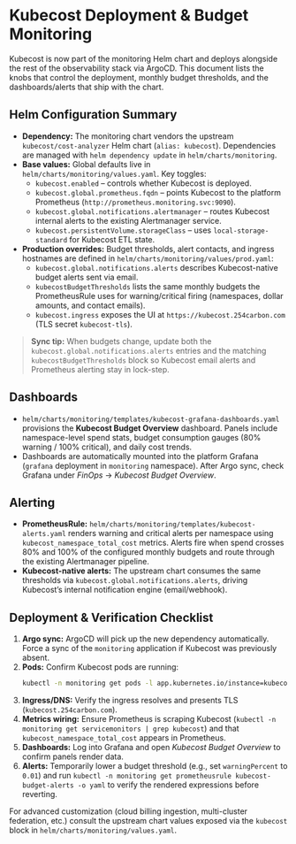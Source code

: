 # Kubecost Deployment & Budget Monitoring

Kubecost is now part of the monitoring Helm chart and deploys alongside the rest of the observability stack via ArgoCD. This document lists the knobs that control the deployment, monthly budget thresholds, and the dashboards/alerts that ship with the chart.

## Helm Configuration Summary

- **Dependency:** The monitoring chart vendors the upstream `kubecost/cost-analyzer` Helm chart (`alias: kubecost`). Dependencies are managed with `helm dependency update` in `helm/charts/monitoring`.
- **Base values:** Global defaults live in `helm/charts/monitoring/values.yaml`. Key toggles:
  - `kubecost.enabled` – controls whether Kubecost is deployed.
  - `kubecost.global.prometheus.fqdn` – points Kubecost to the platform Prometheus (`http://prometheus.monitoring.svc:9090`).
  - `kubecost.global.notifications.alertmanager` – routes Kubecost internal alerts to the existing Alertmanager service.
  - `kubecost.persistentVolume.storageClass` – uses `local-storage-standard` for Kubecost ETL state.
- **Production overrides:** Budget thresholds, alert contacts, and ingress hostnames are defined in `helm/charts/monitoring/values/prod.yaml`:
  - `kubecost.global.notifications.alerts` describes Kubecost-native budget alerts sent via email.
  - `kubecostBudgetThresholds` lists the same monthly budgets the PrometheusRule uses for warning/critical firing (namespaces, dollar amounts, and contact emails).
  - `kubecost.ingress` exposes the UI at `https://kubecost.254carbon.com` (TLS secret `kubecost-tls`).

> **Sync tip:** When budgets change, update both the `kubecost.global.notifications.alerts` entries and the matching `kubecostBudgetThresholds` block so Kubecost email alerts and Prometheus alerting stay in lock-step.

## Dashboards

- `helm/charts/monitoring/templates/kubecost-grafana-dashboards.yaml` provisions the **Kubecost Budget Overview** dashboard. Panels include namespace-level spend stats, budget consumption gauges (80% warning / 100% critical), and daily cost trends.
- Dashboards are automatically mounted into the platform Grafana (`grafana` deployment in `monitoring` namespace). After Argo sync, check Grafana under *FinOps* → *Kubecost Budget Overview*.

## Alerting

- **PrometheusRule:** `helm/charts/monitoring/templates/kubecost-alerts.yaml` renders warning and critical alerts per namespace using `kubecost_namespace_total_cost` metrics. Alerts fire when spend crosses 80% and 100% of the configured monthly budgets and route through the existing Alertmanager pipeline.
- **Kubecost-native alerts:** The upstream chart consumes the same thresholds via `kubecost.global.notifications.alerts`, driving Kubecost’s internal notification engine (email/webhook).

## Deployment & Verification Checklist

1. **Argo sync:** ArgoCD will pick up the new dependency automatically. Force a sync of the `monitoring` application if Kubecost was previously absent.
2. **Pods:** Confirm Kubecost pods are running:
   ```bash
   kubectl -n monitoring get pods -l app.kubernetes.io/instance=kubecost
   ```
3. **Ingress/DNS:** Verify the ingress resolves and presents TLS (`kubecost.254carbon.com`).
4. **Metrics wiring:** Ensure Prometheus is scraping Kubecost (`kubectl -n monitoring get servicemonitors | grep kubecost`) and that `kubecost_namespace_total_cost` appears in Prometheus.
5. **Dashboards:** Log into Grafana and open *Kubecost Budget Overview* to confirm panels render data.
6. **Alerts:** Temporarily lower a budget threshold (e.g., set `warningPercent` to `0.01`) and run `kubectl -n monitoring get prometheusrule kubecost-budget-alerts -o yaml` to verify the rendered expressions before reverting.

For advanced customization (cloud billing ingestion, multi-cluster federation, etc.) consult the upstream chart values exposed via the `kubecost` block in `helm/charts/monitoring/values.yaml`.
